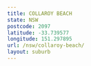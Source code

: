 ```yaml
---
title: COLLAROY BEACH
state: NSW
postcode: 2097
latitude: -33.739577
longitude: 151.297895
url: /nsw/collaroy-beach/
layout: suburb
---
```

